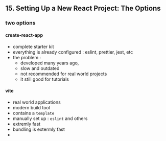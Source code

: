 ## 15. Setting Up a New React Project: The Options

### two options

#### create-react-app

- complete starter kit
- everything is already configured : eslint, prettier, jest, etc
- the problem :
  - developed many years ago,
  - slow and outdated
  - not recommended for real world projects
  - it still good for tutorials

#### vite

- real world applications
- modern build tool
- contains a `template`
- manually set up : `eslint` and others
- extremly fast
- bundling is extermly fast
-
